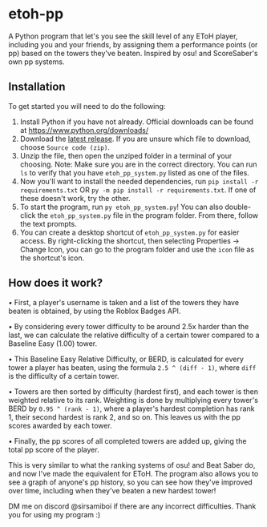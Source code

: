 # etoh-pp
A Python program that let's you see the skill level of any EToH player, including you and your friends, by assigning them a performance points (or pp) based on the towers they've beaten. Inspired by osu! and ScoreSaber's own pp systems.

## Installation

To get started you will need to do the following:

1) Install Python if you have not already. Official downloads can be found at https://www.python.org/downloads/
2) Download the [latest release](https://github.com/SirSamiboi/etoh-pp/releases/latest). If you are unsure which file to download, choose `Source code (zip)`.
3) Unzip the file, then open the unziped folder in a terminal of your choosing. Note: Make sure you are in the correct directory. You can run `ls` to verify that you have `etoh_pp_system.py` listed as one of the files.
4) Now you'll want to install the needed dependencies, run `pip install -r requirements.txt` OR `py -m pip install -r requirements.txt`. If one of these doesn't work, try the other.
5) To start the program, run `py etoh_pp_system.py`! You can also double-click the `etoh_pp_system.py` file in the program folder. From there, follow the text prompts.
6) You can create a desktop shortcut of `etoh_pp_system.py` for easier access. By right-clicking the shortcut, then selecting Properties → Change Icon, you can go to the program folder and use the `icon` file as the shortcut's icon.

## How does it work?

• First, a player's username is taken and a list of the towers they have beaten is obtained, by using the Roblox Badges API.

• By considering every tower difficulty to be around 2.5x harder than the last, we can calculate the relative difficulty of a certain tower compared to a Baseline Easy (1.00) tower.

• This Baseline Easy Relative Difficulty, or BERD, is calculated for every tower a player has beaten, using the formula `2.5 ^ (diff - 1)`, where `diff` is the difficulty of a certain tower.

• Towers are then sorted by difficulty (hardest first), and each tower is then weighted relative to its rank. Weighting is done by multiplying every tower's BERD by `0.95 ^ (rank - 1)`, where a player's hardest completion has rank 1, their second hardest is rank 2, and so on. This leaves us with the pp scores awarded by each tower.

• Finally, the pp scores of all completed towers are added up, giving the total pp score of the player.

This is very similar to what the ranking systems of osu! and Beat Saber do, and now I've made the equivalent for EToH.
The program also allows you to see a graph of anyone's pp history, so you can see how they've improved over time, including when they've beaten a new hardest tower!

DM me on discord @sirsamiboi if there are any incorrect difficulties. Thank you for using my program :)
